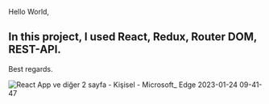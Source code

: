Hello World,
## In this project, I used React, Redux, Router DOM, REST-API.
Best regards.


![React App ve diğer 2 sayfa - Kişisel - Microsoft_ Edge 2023-01-24 09-41-47](https://user-images.githubusercontent.com/114434307/214228762-5b6ad51c-153b-4a46-868c-9786c3550c3e.gif)
